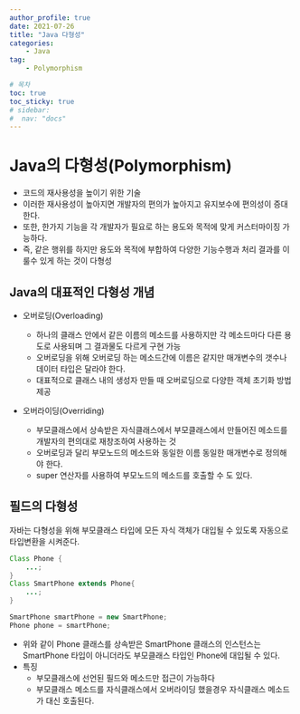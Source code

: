 ```yaml
---
author_profile: true
date: 2021-07-26
title: "Java 다형성"
categories: 
    - Java
tag: 
    - Polymorphism

# 목차
toc: true  
toc_sticky: true 
# sidebar:
#  nav: "docs"
---
```


# Java의 다형성(Polymorphism)

- 코드의 재사용성을 높이기 위한 기술
- 이러한 재사용성이 높아지면 개발자의 편의가 높아지고 유지보수에 편의성이 증대한다.
- 또한, 한가지 기능을 각 개발자가 필요로 하는 용도와 목적에 맞게 커스터마이징 가능하다.
- 즉, 같은 행위를 하지만 용도와 목적에 부합하여 다양한 기능수행과 처리 결과를 이룰수 있게 하는 것이 다형성

## Java의 대표적인 다형성 개념

- 오버로딩(Overloading)
    - 하나의 클래스 안에서 같은 이름의 메소드를 사용하지만 각 메소드마다 다른 용도로 사용되며 그 결과물도 다르게 구현 가능
    - 오버로딩을 위해 오버로딩 하는 메소드간에 이름은 같지만 매개변수의 갯수나 데이터 타입은 달라야 한다.
    - 대표적으로 클래스 내의 생성자 만들 때 오버로딩으로 다양한 객체 초기화 방법 제공

- 오버라이딩(Overriding)
    - 부모클래스에서 상속받은 자식클래스에서 부모클래스에서 만들어진 메소드를 개발자의 편의대로 재창조하여 사용하는 것
    - 오버로딩과 달리 부모노드의 메소드와 동일한 이름 동일한 매개변수로 정의해야 한다.
    - super 연산자를 사용하여 부모노드의 메소드를 호출할 수 도 있다.

## 필드의 다형성

자바는 다형성을 위해 부모클래스 타입에 모든 자식 객체가 대입될 수 있도록 자동으로 타입변환을 시켜준다.

```java
Class Phone {
    ...;
}
Class SmartPhone extends Phone{
    ...;
}

SmartPhone smartPhone = new SmartPhone;
Phone phone = smartPhone;
```

- 위와 같이 Phone 클래스를 상속받은 SmartPhone 클래스의 인스턴스는 SmartPhone 타입이 아니더라도 부모클래스 타입인 Phone에 대입될 수 있다.
- 특징
    - 부모클래스에 선언된 필드와 메소드만 접근이 가능하다 
    - 부모클래스 메소드를 자식클래스에서 오버라이딩 했을경우 자식클래스 메소드가 대신 호출된다.
    